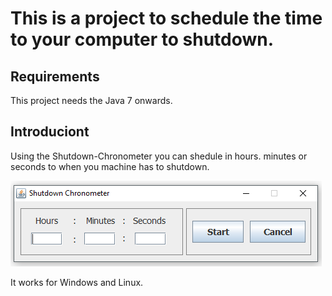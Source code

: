 # This is a project to schedule the time to your computer to shutdown.

## Requirements

This project needs the Java 7 onwards.

## Introduciont

Using the Shutdown-Chronometer you can shedule in hours. minutes or seconds to when you machine has to shutdown.

<img src="home.png"/>

It works for Windows and Linux.